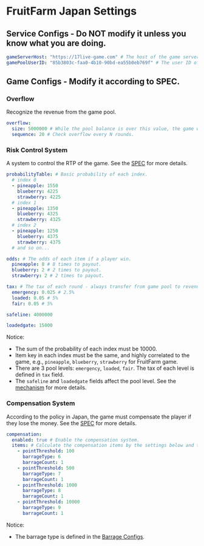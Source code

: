 # FruitFarm Japan Settings

## Service Configs - Do NOT modify it unless you know what you are doing.
```yaml
gameServerHost: "https://17live-game.com" # The host of the game server.
gamePoolUserID: "85b3803c-faa0-4b10-90bd-ea55b0eb769f" # The user ID of the game pool user.
```

## Game Configs - Modify it according to SPEC.
### Overflow
Recognize the revenue from the game pool.
```yaml
overflow:
  size: 5000000 # While the pool balance is over this value, the game will be overflowed - transfer difference from pool to the revenue. 
  sequence: 20 # Check overflow every N rounds.
```

### Risk Control System
A system to control the RTP of the game.
See the [SPEC](https://docs.google.com/presentation/d/1KV2bWTbb4_79rv82ldeLPcGRR3Ou4t-m-rn8eO4rubQ/edit#slide=id.g13a5eb8e6c5_0_192) for more details.
```yaml
probabilityTable: # Basic probability of each index.
  # index 0
  - pineapple: 1550
    blueberry: 4225
    strawberry: 4225
  # index 1
  - pineapple: 1350
    blueberry: 4325
    strawberry: 4325
  # index 2
  - pineapple: 1250
    blueberry: 4375
    strawberry: 4375
  # and so on...

odds: # The odds of each item if a player win.
  pineapple: 8 # 8 times to payout.
  blueberry: 2 # 2 times to payout.
  strawberry: 2 # 2 times to payout.

tax: # The tax of each round - always transfer from game pool to revenue each round.
  emergency: 0.025 # 2.5%
  loaded: 0.05 # 5%
  fair: 0.05 # 5%

safeline: 4000000

loadedgate: 15000
```
Notice:
- The sum of the probability of each index must be 10000.
- Item key in each index must be the same, and highly correlated to the game, e.g., `pineapple`, `blueberry`, `strawberry` for FruitFarm game.
- There are 3 pool levels: `emergency`, `loaded`, `fair`. The tax of each level is defined in `tax` field.
- The `safeline` and `loadedgate` fields affect the pool level. See the [mechanism](https://docs.google.com/presentation/d/1KV2bWTbb4_79rv82ldeLPcGRR3Ou4t-m-rn8eO4rubQ/edit#slide=id.g13baac2268b_0_14) for more details.

### Compensation System
According to the policy in Japan, the game must compensate the player if they lose the money.
See the [SPEC](https://www.figma.com/file/04IdeQqQnuMMraHIV1VhjL/%5BStory-Map%5D-Fruit-Farm?node-id=4443%3A4979) for more details.
```yaml
compensation:
  enabled: true # Enable the compensation system.
  items: # Calculate the compensation items by the settings below and the money player lose.
    - pointThreshold: 100
      barrageType: 6
      barrageCount: 1
    - pointThreshold: 500
      barrageType: 7
      barrageCount: 1
    - pointThreshold: 1000
      barrageType: 8
      barrageCount: 1
    - pointThreshold: 10000
      barrageType: 9
      barrageCount: 1
```
Notice:
- The barrage type is defined in the [Barrage Configs](../barrage/barrage.yaml).